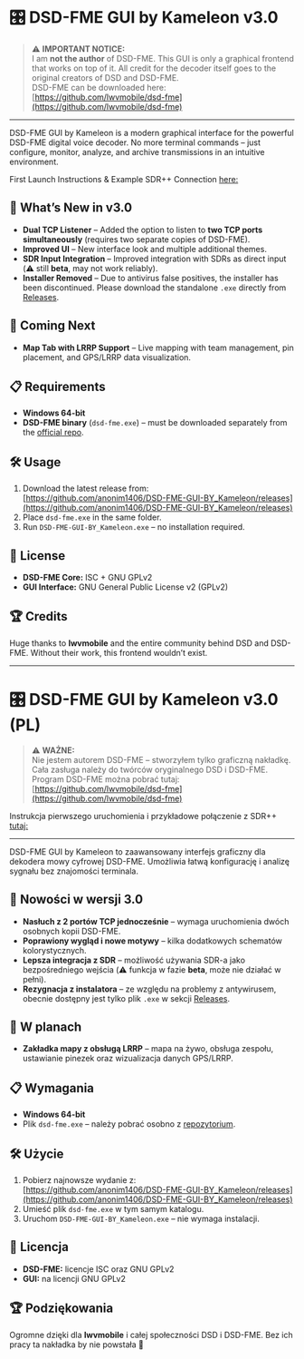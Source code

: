 # 🎛️ DSD-FME GUI by Kameleon v3.0

> ⚠️ **IMPORTANT NOTICE:**  
> I am **not the author** of DSD-FME. This GUI is only a graphical frontend that works on top of it. All credit for the decoder itself goes to the original creators of DSD and DSD-FME.  
> DSD-FME can be downloaded here: [https://github.com/lwvmobile/dsd-fme](https://github.com/lwvmobile/dsd-fme)

---

DSD-FME GUI by Kameleon is a modern graphical interface for the powerful DSD-FME digital voice decoder. No more terminal commands – just configure, monitor, analyze, and archive transmissions in an intuitive environment.

First Launch Instructions & Example SDR++ Connection [here:](https://github.com/anonim1406/DSD-FME-GUI-BY_Kameleon/blob/main/instruction.md)

## 🚀 What’s New in v3.0
- **Dual TCP Listener** – Added the option to listen to **two TCP ports simultaneously** (requires two separate copies of DSD-FME).  
- **Improved UI** – New interface look and multiple additional themes.  
- **SDR Input Integration** – Improved integration with SDRs as direct input (⚠️ still **beta**, may not work reliably).  
- **Installer Removed** – Due to antivirus false positives, the installer has been discontinued. Please download the standalone `.exe` directly from [Releases](https://github.com/anonim1406/DSD-FME-GUI-BY_Kameleon/releases).

## 🔮 Coming Next
- **Map Tab with LRRP Support** – Live mapping with team management, pin placement, and GPS/LRRP data visualization.  

## 📋 Requirements
- **Windows 64-bit**  
- **DSD-FME binary** (`dsd-fme.exe`) – must be downloaded separately from the [official repo](https://github.com/lwvmobile/dsd-fme).  

## 🛠️ Usage
1. Download the latest release from:  
   [https://github.com/anonim1406/DSD-FME-GUI-BY_Kameleon/releases](https://github.com/anonim1406/DSD-FME-GUI-BY_Kameleon/releases)  
2. Place `dsd-fme.exe` in the same folder.  
3. Run `DSD-FME-GUI-BY_Kameleon.exe` – no installation required.  

## 📜 License
- **DSD-FME Core:** ISC + GNU GPLv2  
- **GUI Interface:** GNU General Public License v2 (GPLv2)  

## 🏆 Credits
Huge thanks to **lwvmobile** and the entire community behind DSD and DSD-FME. Without their work, this frontend wouldn’t exist.  

---

# 🎛️ DSD-FME GUI by Kameleon v3.0 (PL)

> ⚠️ **WAŻNE:**  
> Nie jestem autorem DSD-FME – stworzyłem tylko graficzną nakładkę. Cała zasługa należy do twórców oryginalnego DSD i DSD-FME.  
> Program DSD-FME można pobrać tutaj: [https://github.com/lwvmobile/dsd-fme](https://github.com/lwvmobile/dsd-fme)

Instrukcja pierwszego uruchomienia i przykładowe połączenie z SDR++ [tutaj:](https://github.com/anonim1406/DSD-FME-GUI-BY_Kameleon/blob/main/instruction.md)

---

DSD-FME GUI by Kameleon to zaawansowany interfejs graficzny dla dekodera mowy cyfrowej DSD-FME. Umożliwia łatwą konfigurację i analizę sygnału bez znajomości terminala.

## 🚀 Nowości w wersji 3.0
- **Nasłuch z 2 portów TCP jednocześnie** – wymaga uruchomienia dwóch osobnych kopii DSD-FME.  
- **Poprawiony wygląd i nowe motywy** – kilka dodatkowych schematów kolorystycznych.  
- **Lepsza integracja z SDR** – możliwość używania SDR-a jako bezpośredniego wejścia (⚠️ funkcja w fazie **beta**, może nie działać w pełni).  
- **Rezygnacja z instalatora** – ze względu na problemy z antywirusem, obecnie dostępny jest tylko plik `.exe` w sekcji [Releases](https://github.com/anonim1406/DSD-FME-GUI-BY_Kameleon/releases).

## 🔮 W planach
- **Zakładka mapy z obsługą LRRP** – mapa na żywo, obsługa zespołu, ustawianie pinezek oraz wizualizacja danych GPS/LRRP.  

## 📋 Wymagania
- **Windows 64-bit**  
- Plik `dsd-fme.exe` – należy pobrać osobno z [repozytorium](https://github.com/lwvmobile/dsd-fme).  

## 🛠️ Użycie
1. Pobierz najnowsze wydanie z:  
   [https://github.com/anonim1406/DSD-FME-GUI-BY_Kameleon/releases](https://github.com/anonim1406/DSD-FME-GUI-BY_Kameleon/releases)  
2. Umieść plik `dsd-fme.exe` w tym samym katalogu.  
3. Uruchom `DSD-FME-GUI-BY_Kameleon.exe` – nie wymaga instalacji.  

## 📜 Licencja
- **DSD-FME:** licencje ISC oraz GNU GPLv2  
- **GUI:** na licencji GNU GPLv2  

## 🏆 Podziękowania
Ogromne dzięki dla **lwvmobile** i całej społeczności DSD i DSD-FME. Bez ich pracy ta nakładka by nie powstała 🙌
